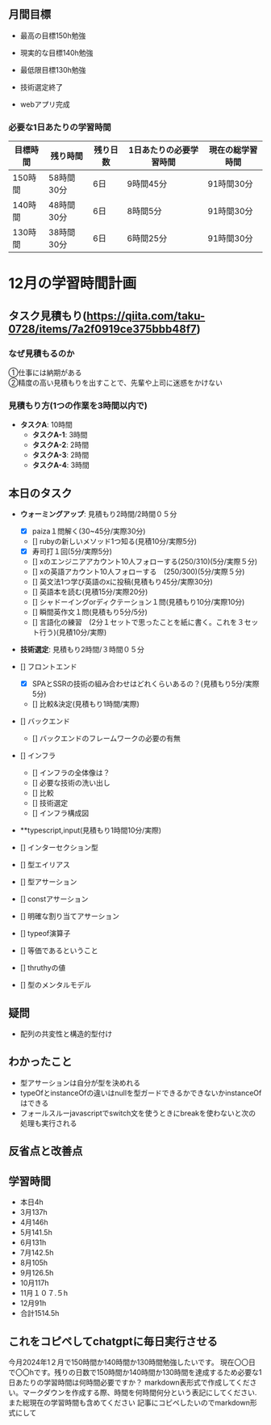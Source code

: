 
## 月間目標
- 最高の目標150h勉強
- 現実的な目標140h勉強
- 最低限目標130h勉強

- 技術選定終了
- webアプリ完成

### 必要な1日あたりの学習時間


| 目標時間 | 残り時間   | 残り日数 | 1日あたりの必要学習時間 | 現在の総学習時間 |
|----------|------------|----------|--------------------------|--------------------|
| 150時間  | 58時間30分 | 6日      | 9時間45分               | 91時間30分         |
| 140時間  | 48時間30分 | 6日      | 8時間5分                | 91時間30分         |
| 130時間  | 38時間30分 | 6日      | 6時間25分               | 91時間30分         |


# 12月の学習時間計画




## タスク見積もり(https://qiita.com/taku-0728/items/7a2f0919ce375bbb48f7)
### なぜ見積もるのか   
①仕事には納期がある  
②精度の高い見積もりを出すことで、先輩や上司に迷惑をかけない

### 見積もり方(1つの作業を3時間以内で)
- **タスクA**: 10時間
  - **タスクA-1**: 3時間
  - **タスクA-2**: 2時間
  - **タスクA-3**: 2時間
  - **タスクA-4**: 3時間


## 本日のタスク

  - **ウォーミングアップ**: 見積もり2時間/2時間０５分
    - [x] paiza１問解く(30~45分/実際30分)
    - [] rubyの新しいメソッド1つ知る(見積10分/実際5分)
    - [x] 寿司打１回(5分/実際5分)
    - [] xのエンジニアアカウント10人フォローする(250/310)(5分/実際５分)
    - [] xの英語アカウント10人フォローする　(250/300)(5分/実際５分)
    - [] 英文法1つ学び英語のxに投稿(見積もり45分/実際30分)
    - [] 英語本を読む(見積15分/実際20分)
    - [] シャドーイングorディクテーション１問(見積もり10分/実際10分)
    - [] 瞬間英作文１問(見積もり5分/5分)
    - [] 言語化の練習　(2分１セットで思ったことを紙に書く。これを３セット行う)(見積10分/実際) 
  - **技術選定**: 見積もり2時間/３時間０５分
  - [] フロントエンド
    - [x] SPAとSSRの技術の組み合わせはどれくらいあるの？(見積もり5分/実際5分)
    - [] 比較&決定(見積もり1時間/実際)
  - [] バックエンド
    - [] バックエンドのフレームワークの必要の有無 
  - [] インフラ
    - [] インフラの全体像は？
    - [] 必要な技術の洗い出し
    - [] 比較
    - [] 技術選定
    - [] インフラ構成図
     
  
    
  - **typescript,input(見積もり1時間10分/実際)
  - [] インターセクション型
  - [] 型エイリアス
  - [] 型アサーション
  - [] constアサーション
  - [] 明確な割り当てアサーション
  - [] typeof演算子
  - [] 等価であるということ
  - [] thruthyの値
  - [] 型のメンタルモデル
  
    

## 疑問
- 配列の共変性と構造的型付け




## わかったこと
- 型アサーションは自分が型を決めれる
- typeOfとinstanceOfの違いはnullを型ガードできるかできないかinstanceOfはできる
- フォールスルーjavascriptでswitch文を使うときにbreakを使わないと次の処理も実行される


## 反省点と改善点



## 学習時間
 - 本日4h
  - 3月137h
  - 4月146h
  - 5月141.5h
  - 6月131h
  - 7月142.5h
  - 8月105h
  - 9月126.5h
  - 10月117h
  - 11月１０７.５h
  - 12月91h
  - 合計1514.5h

 ## これをコピペしてchatgptに毎日実行させる
今月2024年1２月で150時間か140時間か130時間勉強したいです。
現在〇〇日で〇〇hです。残りの日数で150時間か140時間か130時間を達成するため必要な1日あたりの学習時間は何時間必要ですか？
markdown表形式で作成してください。マークダウンを作成する際、時間を何時間何分という表記にしてください.また総現在の学習時間も含めてください
記事にコピペしたいのでmarkdown形式にして
 

